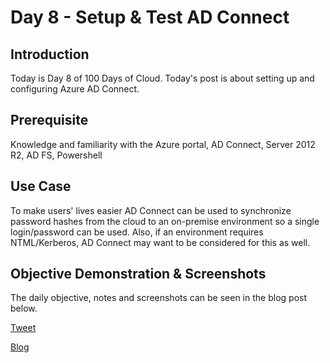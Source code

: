 # Day 8 - Setup & Test AD Connect

## Introduction

Today is Day 8 of 100 Days of Cloud. Today's post is about setting up and configuring Azure AD Connect.

## Prerequisite

Knowledge and familiarity with the Azure portal, AD Connect, Server 2012 R2, AD FS, Powershell

## Use Case

To make users' lives easier AD Connect can be used to synchronize password hashes from the cloud to an on-premise environment so a single login/password can be used. Also, if an environment requires NTML/Kerberos, AD Connect may want to be considered for this as well.

## Objective Demonstration & Screenshots

The daily objective, notes and screenshots can be seen in the blog post below.

[Tweet](https://twitter.com/LogPhile/status/1429263833567277064)

[Blog](https://logphile.com/2021/07/29/100daysofcloud-day-8-setup-test-ad-connect-4-of-4/)
